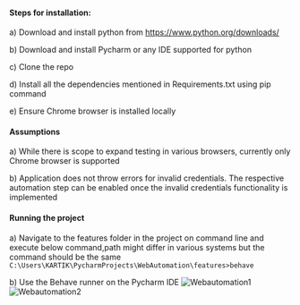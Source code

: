 #### **Steps for installation:**


a) Download and install python from https://www.python.org/downloads/

b) Download and install Pycharm or any IDE supported for python

c) Clone the repo

d) Install all the dependencies mentioned in Requirements.txt using pip command

e) Ensure Chrome browser is installed locally

#### **Assumptions**
a) While there is scope to expand testing in various browsers, currently only Chrome browser is supported

b) Application does not throw errors for invalid credentials. The respective automation step can be enabled once the invalid credentials functionality is implemented

#### **Running the project**
a) Navigate to the features folder in the project on command line and execute below command,path might differ in various systems but the command should be the same
    `C:\Users\KARTIK\PycharmProjects\WebAutomation\features>behave`

b) Use the Behave runner on the Pycharm IDE
![Webautomation1](https://user-images.githubusercontent.com/94554446/154485812-d5e1c0ec-4eb5-4c2f-a924-176493aeb5bf.PNG)
![Webautomation2](https://user-images.githubusercontent.com/94554446/154485863-1258f5d0-bff9-4187-a9c4-4d02d755e190.PNG)
